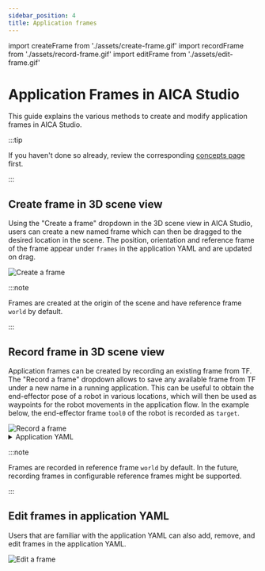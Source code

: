 ```yaml
---
sidebar_position: 4
title: Application frames
---
```


import createFrame from './assets/create-frame.gif'
import recordFrame from './assets/record-frame.gif'
import editFrame from './assets/edit-frame.gif'

# Application Frames in AICA Studio

This guide explains the various methods to create and modify application frames in AICA Studio.

:::tip

If you haven't done so already, review the corresponding [concepts page](../../concepts/building-blocks/frames.md)
first.

:::

## Create frame in 3D scene view

Using the "Create a frame" dropdown in the 3D scene view in AICA Studio, users can create a new named frame which can
then be dragged to the desired location in the scene. The position, orientation and reference frame of the frame appear
under `frames` in the application YAML and are updated on drag.

<div class="text--center">
  <img src={createFrame} alt="Create a frame" />
</div>

:::note

Frames are created at the origin of the scene and have reference frame `world` by default.

:::

## Record frame in 3D scene view

Application frames can be created by recording an existing frame from TF. The "Record a frame" dropdown allows to save
any available frame from TF under a new name in a running application. This can be useful to obtain the end-effector
pose of a robot in various locations, which will then be used as waypoints for the robot movements in the application
flow. In the example below, the end-effector frame `tool0` of the robot is recorded as `target`.

<div class="text--center">
  <img src={recordFrame} alt="Record a frame" />
</div>

<details>
  <summary>Application YAML</summary>

    ```yaml
    schema: 2-0-4
    dependencies:
      core: v4.4.1
    on_start:
      load:
        hardware: hardware
    hardware:
      hardware:
        display_name: Hardware Interface
        urdf: Generic six-axis robot arm
        rate: 100
        events:
          transitions:
            on_load:
              load:
                controller: robot_state_broadcaster
                hardware: hardware
        controllers:
          robot_state_broadcaster:
            plugin: aica_core_controllers/RobotStateBroadcaster
            events:
              transitions:
                on_load:
                  switch_controllers:
                    hardware: hardware
                    activate: robot_state_broadcaster
    graph:
      positions:
        hardware:
          hardware:
            x: 500
            y: -20
    ```

</details>

:::note

Frames are recorded in reference frame `world` by default. In the future, recording frames in configurable reference
frames might be supported.

:::

## Edit frames in application YAML

Users that are familiar with the application YAML can also add, remove, and edit frames in the application YAML. 

<div class="text--center">
  <img src={editFrame} alt="Edit a frame" />
</div>

<!-- TODO: add examples here -->
